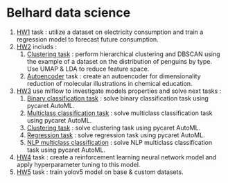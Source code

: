 # **Belhard data science**
1. [HW1](HW1/) task : utilize a dataset on electricity consumption and train a regression model to forecast future consumption.
2. [HW2](HW2/) includs :
   1. [Clustering task](HW2/README.md/#1-perform-hierarchical-clustering-and-dbscan-using-the-example-of-a-dataset-on-the-distribution-of-penguins-by-type-use-umap--lda-to-reduce-feature-space) : perform hierarchical clustering and DBSCAN using the example of a dataset on the distribution of penguins by type. Use UMAP & LDA to reduce feature space.
   2. [Autoencoder](HW2/README.md#2-create-an-autoencoder-for-dimensionality-reduction-of-molecular-illustrations-in-chemical-education) task : create an autoencoder for dimensionality reduction of molecular illustrations in chemical education.
3. [HW3](/HW3/) use mlflow to investigate models properties and solve next tasks :
   1. [Binary classification task](/HW3/README.md/#1-solve-binary-classification-task-using-pycaret-automl) : solve binary classification task using pycaret AutoML. 
   2. [Multiclass classification task](/HW3/README.md/#2-solve-multiclass-classification-task-using-pycaret-automl) : solve multiclass classification task using pycaret AutoML.
   3. [Clustering task](/HW3/README.md/#3-solve-clustering-task-using-pycaret-automl) : solve clustering task using pycaret AutoML.
   4. [Regression task](/HW3/README.md/#4-solve-regression-task-using-pycaret-automl) : solve regression task using pycaret AutoML.
   5. [NLP multiclass classification](/HW3/README.md/#5-solve-nlp-multiclass-classification-task-using-pycaret-automl) : solve NLP multiclass classification task using pycaret AutoML.
4. [HW4](/HW4/) task : create a reinforcement learning neural network model and apply hyperparameter tuning to this model.
5. [HW5](/HW5/) task : train yolov5 model on base & custom datasets. 
